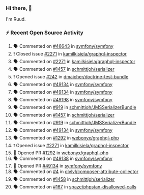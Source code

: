 ### Hi there, 👋

I'm Ruud.
 
### :zap: Recent Open Source Activity

<!--START_SECTION:activity-->
1. 🗣 Commented on [#46643](https://github.com/symfony/symfony/issues/46643) in [symfony/symfony](https://github.com/symfony/symfony)
2. ❗️ Closed issue [#2271](https://github.com/kamilkisiela/graphql-inspector/issues/2271) in [kamilkisiela/graphql-inspector](https://github.com/kamilkisiela/graphql-inspector)
3. 🗣 Commented on [#2271](https://github.com/kamilkisiela/graphql-inspector/issues/2271) in [kamilkisiela/graphql-inspector](https://github.com/kamilkisiela/graphql-inspector)
4. 🗣 Commented on [#1457](https://github.com/schmittjoh/serializer/issues/1457) in [schmittjoh/serializer](https://github.com/schmittjoh/serializer)
5. ❗️ Opened issue [#242](https://github.com/dmaicher/doctrine-test-bundle/issues/242) in [dmaicher/doctrine-test-bundle](https://github.com/dmaicher/doctrine-test-bundle)
6. 🗣 Commented on [#49134](https://github.com/symfony/symfony/issues/49134) in [symfony/symfony](https://github.com/symfony/symfony)
7. 🗣 Commented on [#49134](https://github.com/symfony/symfony/issues/49134) in [symfony/symfony](https://github.com/symfony/symfony)
8. 🗣 Commented on [#49198](https://github.com/symfony/symfony/issues/49198) in [symfony/symfony](https://github.com/symfony/symfony)
9. 🗣 Commented on [#919](https://github.com/schmittjoh/JMSSerializerBundle/issues/919) in [schmittjoh/JMSSerializerBundle](https://github.com/schmittjoh/JMSSerializerBundle)
10. 🗣 Commented on [#1457](https://github.com/schmittjoh/serializer/issues/1457) in [schmittjoh/serializer](https://github.com/schmittjoh/serializer)
11. 🗣 Commented on [#919](https://github.com/schmittjoh/JMSSerializerBundle/issues/919) in [schmittjoh/JMSSerializerBundle](https://github.com/schmittjoh/JMSSerializerBundle)
12. 🗣 Commented on [#49134](https://github.com/symfony/symfony/issues/49134) in [symfony/symfony](https://github.com/symfony/symfony)
13. 🗣 Commented on [#1292](https://github.com/webonyx/graphql-php/issues/1292) in [webonyx/graphql-php](https://github.com/webonyx/graphql-php)
14. ❗️ Opened issue [#2271](https://github.com/kamilkisiela/graphql-inspector/issues/2271) in [kamilkisiela/graphql-inspector](https://github.com/kamilkisiela/graphql-inspector)
15. 💪 Opened PR [#1292](https://github.com/webonyx/graphql-php/pull/1292) in [webonyx/graphql-php](https://github.com/webonyx/graphql-php)
16. 🗣 Commented on [#49138](https://github.com/symfony/symfony/issues/49138) in [symfony/symfony](https://github.com/symfony/symfony)
17. 💪 Opened PR [#49134](https://github.com/symfony/symfony/pull/49134) in [symfony/symfony](https://github.com/symfony/symfony)
18. 🗣 Commented on [#4](https://github.com/olvlvl/composer-attribute-collector/issues/4) in [olvlvl/composer-attribute-collector](https://github.com/olvlvl/composer-attribute-collector)
19. 🗣 Commented on [#1458](https://github.com/schmittjoh/serializer/issues/1458) in [schmittjoh/serializer](https://github.com/schmittjoh/serializer)
20. 🗣 Commented on [#167](https://github.com/spaze/phpstan-disallowed-calls/issues/167) in [spaze/phpstan-disallowed-calls](https://github.com/spaze/phpstan-disallowed-calls)
<!--END_SECTION:activity-->
